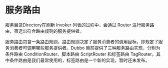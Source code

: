 # 服务路由

服务目录Directory在刷新 Invoker 列表的过程中，会通过 Router 进行服务路由，筛选出符合路由规则的服务提供者。

服务路由包含一条路由规则，路由规则决定了服务消费者的调用目标，即规定了服务消费者可调用哪些服务提供者。Dubbo 目前提供了三种服务路由实现，分别为条件路由 ConditionRouter、脚本路由 ScriptRouter 和标签路由 TagRouter。其中条件路由是我们最常使用的，标签路由是一个新的实现，暂时还未发布。